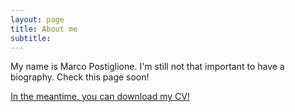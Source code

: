 ```yaml
---
layout: page
title: About me
subtitle: 
---
```


My name is Marco Postiglione. I'm still not that important to have a biography. Check this page soon!

<p>
  <a href="/CV.pdf" class="button" download><i class="fa fa-download"></i> In the meantime, you can download my CV!</a>
</p>
 
